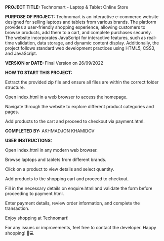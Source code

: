 **PROJECT TITLE:** Technomart - Laptop & Tablet Online Store

**PURPOSE OF PROJECT:**
Technomart is an interactive e-commerce website designed for selling laptops and tablets from various brands. The platform provides a user-friendly shopping experience, allowing customers to browse products, add them to a cart, and complete purchases securely. The website incorporates JavaScript for interactive features, such as real-time validation, data storage, and dynamic content display. Additionally, the project follows standard web development practices using HTML5, CSS3, and JavaScript.

**VERSION or DATE:** Final Version on 26/09/2022

**HOW TO START THIS PROJECT:**

Extract the provided zip file and ensure all files are within the correct folder structure.

Open index.html in a web browser to access the homepage.

Navigate through the website to explore different product categories and pages.

Add products to the cart and proceed to checkout via payment.html.

**COMPLETED BY:** AKHMADJON KHAMIDOV

**USER INSTRUCTIONS:**

Open index.html in any modern web browser.

Browse laptops and tablets from different brands.

Click on a product to view details and select quantity.

Add products to the shopping cart and proceed to checkout.

Fill in the necessary details on enquire.html and validate the form before proceeding to payment.html.

Enter payment details, review order information, and complete the transaction.

Enjoy shopping at Technomart!

For any issues or improvements, feel free to contact the developer. Happy shopping! 🛒💻
